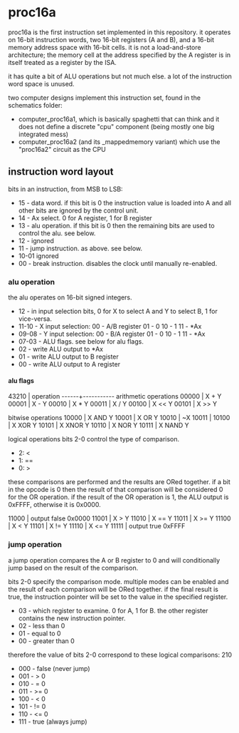 # proc16a
proc16a is the first instruction set implemented in this repository. it operates on 16-bit instruction words, two 16-bit registers (A and B), and a 16-bit memory address space with 16-bit cells. it is not a load-and-store architecture; the memory cell at the address specified by the A register is in itself treated as a register by the ISA.

it has quite a bit of ALU operations but not much else. a lot of the instruction word space is unused.

two computer designs implement this instruction set, found in the schematics folder:
- computer_proc16a1, which is basically spaghetti that can think and it does not define a discrete "cpu" component (being mostly one big integrated mess)
- computer_proc16a2 (and its _mappedmemory variant) which use the "proc16a2" circuit as the CPU



## instruction word layout
bits in an instruction, from MSB to LSB:
- 15 - data word. if this bit is 0 the instruction value is loaded into A and all other bits are ignored by the control unit.
- 14 - Ax select. 0 for A register, 1 for B register
- 13 - alu operation. if this bit is 0 then the remaining bits are used to control the alu. see below.
- 12 - ignored
- 11 - jump instruction. as above. see below.
- 10-01 ignored
- 00 - break instruction. disables the clock until manually re-enabled.


### alu operation
the alu operates on 16-bit signed integers.

- 12 - in input selection bits, 0 for X to select A and Y to select B, 1 for vice-versa.
- 11-10 - X input selection:
    00 - A/B register
    01 - 0
    10 - 1
    11 - *Ax
- 09-08 - Y input selection:
    00 - B/A register
    01 - 0
    10 - 1
    11 - *Ax
- 07-03 - ALU flags. see below for alu flags.
- 02 - write ALU output to *Ax
- 01 - write ALU output to B register
- 00 - write ALU output to A register

#### alu flags
43210 | operation
------+-----------
arithmetic operations
00000 | X + Y
00001 | X - Y
00010 | X * Y
00011 | X / Y
00100 | X << Y
00101 | X >> Y

bitwise operations
10000 | X AND  Y
10001 | X OR   Y
10010 | ~X
10011 | 
10100 | X XOR  Y
10101 | X XNOR Y
10110 | X NOR  Y
10111 | X NAND Y

logical operations
bits 2-0 control the type of comparison.
- 2: <
- 1: ==
- 0: >

these comparisons are performed and the results are ORed together.
if a bit in the opcode is 0 then the result of that comparison will be considered 0 for the OR operation.
if the result of the OR operation is 1, the ALU output is 0xFFFF, otherwise it is 0x0000.

11000 | output false 0x0000
11001 | X >  Y
11010 | X == Y
11011 | X >= Y
11100 | X <  Y
11101 | X != Y
11110 | X <= Y
11111 | output true 0xFFFF




### jump operation
a jump operation compares the A or B register to 0 and will conditionally jump based on the result of the comparison.

bits 2-0 specify the comparison mode. multiple modes can be enabled and the result of each comparison will be ORed together. if the final result is true, the instruction pointer will be set to the value in the specified register.

- 03 - which register to examine. 0 for A, 1 for B. the other register contains the new instruction pointer.
- 02 - less than 0
- 01 - equal to 0
- 00 - greater than 0

therefore the value of bits 2-0 correspond to these logical comparisons:
  210
- 000 - false (never jump)
- 001 - > 0
- 010 - = 0
- 011 - >= 0
- 100 - < 0
- 101 - != 0
- 110 - <= 0
- 111 - true (always jump)
